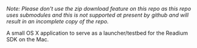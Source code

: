 _Note:  Please don't use the zip download feature on this repo as this repo uses submodules and this is not supported at present by github and will result in an incomplete copy of the repo._

A small OS X application to serve as a launcher/testbed for the Readium SDK on the Mac.